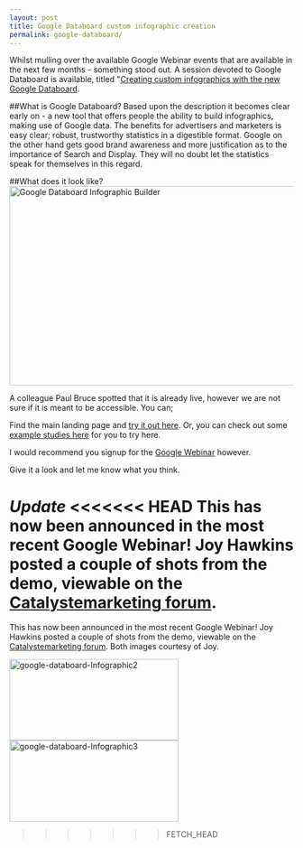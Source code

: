 ```yaml
---
layout: post
title: Google Databoard custom infographic creation
permalink: google-databoard/
---
```

Whilst mulling over the available Google Webinar events that are available in the next few months - something stood out. A session devoted to Google Databoard is available, titled "[Creating custom infographics with the new Google Databoard](http://www.google.com/think/webinars/custom-infographics-databoard.html).

##What is Google Databoard?
Based upon the description it becomes clear early on - a new tool that offers people the ability to build infographics, making use of Google data. The benefits for advertisers and marketers is easy clear; robust, trustworthy statistics in a digestible format. Google on the other hand gets good brand awareness and more justification as to the importance of Search and Display. They will no doubt let the statistics speak for themselves in this regard.

##What does it look like?
<a href="http://uploads.calumshep.com/google-databoard-infographic-builder.png"><img class="size-large wp-image-342 alignleft" alt="Google Databoard Infographic Builder" src="http://uploads.calumshep.com/google-databoard-infographic-builder.png" width="652" height="353" /></a>

A colleague Paul Bruce spotted that it is already live, however we are not sure if it is meant to be accessible. You can;

Find the main landing page and [try it out here](http://bynd-data-board-dev.appspot.com/). Or, you can check out some [example studies here](http://bynd-data-board-dev.appspot.com/theme/1/) for you to try here.

I would recommend you signup for the [Google Webinar](http://vshow.on24.com/vshow/learnwebinars) however.

Give it a look and let me know what you think.

*Update*
<<<<<<< HEAD
This has now been announced in the most recent Google Webinar! Joy Hawkins posted a couple of shots from the demo, viewable on the [Catalystemarketing forum](http://localsearchforum.catalystemarketing.com/internet-marketing/8439-new-google-databoard.html).
=======
This has now been announced in the most recent Google Webinar! Joy Hawkins posted a couple of shots from the demo, viewable on the [Catalystemarketing forum](http://localsearchforum.catalystemarketing.com/internet-marketing/8439-new-google-databoard.html). Both images courtesy of Joy.

<a href="http://calumshep.com/wp-content/uploads/2013/06/google-databoard-Infographic2.jpg"><img class="alignnone size-medium wp-image-378" alt="google-databoard-Infographic2" src="http://calumshep.com/wp-content/uploads/2013/06/google-databoard-Infographic2-300x144.jpg" width="300" height="144" /></a> <a href="http://calumshep.com/wp-content/uploads/2013/06/google-databoard-Infographic3.jpg"><img class="alignnone size-medium wp-image-379" alt="google-databoard-Infographic3" src="http://calumshep.com/wp-content/uploads/2013/06/google-databoard-Infographic3-300x144.jpg" width="300" height="144" /></a>
>>>>>>> FETCH_HEAD
